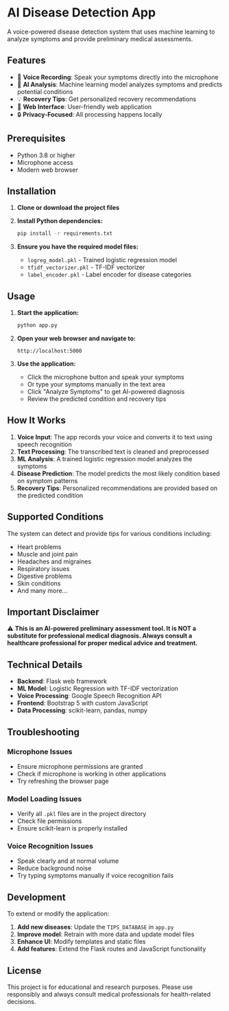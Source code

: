 # AI Disease Detection App

A voice-powered disease detection system that uses machine learning to analyze symptoms and provide preliminary medical assessments.

## Features

- 🎤 **Voice Recording**: Speak your symptoms directly into the microphone
- 🤖 **AI Analysis**: Machine learning model analyzes symptoms and predicts potential conditions
- 💡 **Recovery Tips**: Get personalized recovery recommendations
- 📱 **Web Interface**: User-friendly web application
- 🔒 **Privacy-Focused**: All processing happens locally

## Prerequisites

- Python 3.8 or higher
- Microphone access
- Modern web browser

## Installation

1. **Clone or download the project files**

2. **Install Python dependencies:**
   ```bash
   pip install -r requirements.txt
   ```

3. **Ensure you have the required model files:**
   - `logreg_model.pkl` - Trained logistic regression model
   - `tfidf_vectorizer.pkl` - TF-IDF vectorizer
   - `label_encoder.pkl` - Label encoder for disease categories

## Usage

1. **Start the application:**
   ```bash
   python app.py
   ```

2. **Open your web browser and navigate to:**
   ```
   http://localhost:5000
   ```

3. **Use the application:**
   - Click the microphone button and speak your symptoms
   - Or type your symptoms manually in the text area
   - Click "Analyze Symptoms" to get AI-powered diagnosis
   - Review the predicted condition and recovery tips

## How It Works

1. **Voice Input**: The app records your voice and converts it to text using speech recognition
2. **Text Processing**: The transcribed text is cleaned and preprocessed
3. **ML Analysis**: A trained logistic regression model analyzes the symptoms
4. **Disease Prediction**: The model predicts the most likely condition based on symptom patterns
5. **Recovery Tips**: Personalized recommendations are provided based on the predicted condition

## Supported Conditions

The system can detect and provide tips for various conditions including:
- Heart problems
- Muscle and joint pain
- Headaches and migraines
- Respiratory issues
- Digestive problems
- Skin conditions
- And many more...

## Important Disclaimer

⚠️ **This is an AI-powered preliminary assessment tool. It is NOT a substitute for professional medical diagnosis. Always consult a healthcare professional for proper medical advice and treatment.**

## Technical Details

- **Backend**: Flask web framework
- **ML Model**: Logistic Regression with TF-IDF vectorization
- **Voice Processing**: Google Speech Recognition API
- **Frontend**: Bootstrap 5 with custom JavaScript
- **Data Processing**: scikit-learn, pandas, numpy

## Troubleshooting

### Microphone Issues
- Ensure microphone permissions are granted
- Check if microphone is working in other applications
- Try refreshing the browser page

### Model Loading Issues
- Verify all `.pkl` files are in the project directory
- Check file permissions
- Ensure scikit-learn is properly installed

### Voice Recognition Issues
- Speak clearly and at normal volume
- Reduce background noise
- Try typing symptoms manually if voice recognition fails

## Development

To extend or modify the application:

1. **Add new diseases**: Update the `TIPS_DATABASE` in `app.py`
2. **Improve model**: Retrain with more data and update model files
3. **Enhance UI**: Modify templates and static files
4. **Add features**: Extend the Flask routes and JavaScript functionality

## License

This project is for educational and research purposes. Please use responsibly and always consult medical professionals for health-related decisions.
